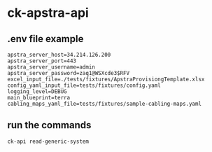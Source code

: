 # ck-apstra-api


## .env file example

```
apstra_server_host=34.214.126.200
apstra_server_port=443
apstra_server_username=admin
apstra_server_password=zaq1@WSXcde3$RFV
excel_input_file=./tests/fixtures/ApstraProvisiongTemplate.xlsx
config_yaml_input_file=tests/fixtures/config.yaml
logging_level=DEBUG
main_blueprint=terra
cabling_maps_yaml_file=tests/fixtures/sample-cabling-maps.yaml
```

## run the commands

```
ck-api read-generic-system
```